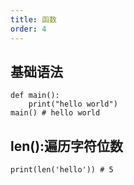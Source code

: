 ```yaml
---
title: 函数
order: 4
---
```


## 基础语法

```
def main():
	print("hello world")
main() # hello world
```

## len():遍历字符位数

```
print(len('hello')) # 5
```

